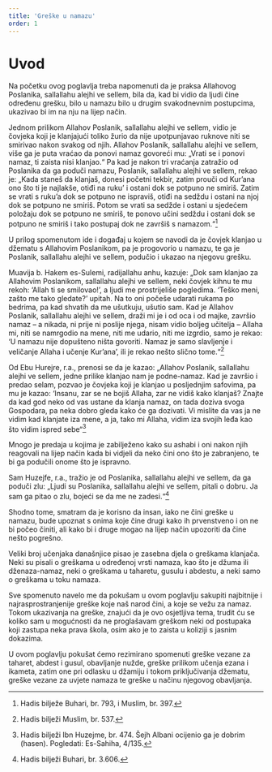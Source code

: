 ```yaml
---
title: 'Greške u namazu'
order: 1
---
```


# Uvod

Na početku ovog poglavlja treba napomenuti da je praksa
Allahovog Poslanika, sallallahu alejhi ve sellem, bila da,
kad bi vidio da ljudi čine određenu grešku, bilo u namazu bilo
u drugim svakodnevnim postupcima, ukazivao bi im na nju
na lijep način.

Jednom prilikom Allahov Poslanik, sallallahu alejhi ve sellem,
vidio je čovjeka koji je klanjajući toliko žurio da nije upotpunjavao ruknove niti se smirivao nakon svakog od njih. Allahov
Poslanik, sallallahu alejhi ve sellem, više ga je puta vraćao
da ponovi namaz govoreći mu: „Vrati se i ponovi namaz, ti
zaista nisi klanjao.“ Pa kad je nakon tri vraćanja zatražio od
Poslanika da ga poduči namazu, Poslanik, sallallahu alejhi
ve sellem, rekao je: „Kada staneš da klanjaš, donesi početni
tekbir, zatim prouči od Kur’ana ono što ti je najlakše, otiđi
na ruku’ i ostani dok se potpuno ne smiriš. Zatim se vrati s
ruku’a dok se potpuno ne ispraviš, otiđi na sedždu i ostani
na njoj dok se potpuno ne smiriš. Potom se vrati sa sedžde
i ostani u sjedećem položaju dok se potpuno ne smiriš, te
ponovo učini sedždu i ostani dok se potpuno ne smiriš i tako postupaj dok ne završiš s namazom.“[^187]

U prilog spomenutom ide i događaj u kojem se navodi da
je čovjek klanjao u džematu s Allahovim Poslanikom, pa je
progovorio u namazu, te ga je Poslanik, sallallahu alejhi ve
sellem, podučio i ukazao na njegovu grešku.

Muavija b. Hakem es-Sulemi, radijallahu anhu, kazuje:
„Dok sam klanjao za Allahovim Poslanikom, sallallahu alejhi
ve sellem, neki čovjek kihnu te mu rekoh: ‘Allah ti se smilovao!’, a ljudi me prostrijeliše pogledima. ‘Teško meni, zašto
me tako gledate?’ upitah. Na to oni počeše udarati rukama
po bedrima, pa kad shvatih da me ušutkuju, ušutio sam. Kad
je Allahov Poslanik, sallallahu alejhi ve sellem, draži mi je
i od oca i od majke, završio namaz – a nikada, ni prije ni
poslije njega, nisam vidio boljeg učitelja – Allaha mi, niti se
namrgodio na mene, niti me udario, niti me izgrdio, samo
je rekao: ‘U namazu nije dopušteno ništa govoriti. Namaz
je samo slavljenje i veličanje Allaha i učenje Kur’ana’, ili je
rekao nešto slično tome.“[^188]

Od Ebu Hurejre, r.a., prenosi se da je kazao: „Allahov Poslanik, sallallahu alejhi ve sellem, jedne prilike klanjao nam
je podne-namaz. Kad je završio i predao selam, pozvao je
čovjeka koji je klanjao u posljednjim safovima, pa mu je kazao: ‘Insanu, zar se ne bojiš Allaha, zar ne vidiš kako klanjaš?
Znajte da kad god neko od vas ustane da klanja namaz, on
tada doziva svoga Gospodara, pa neka dobro gleda kako će
ga dozivati. Vi mislite da vas ja ne vidim kad klanjate iza
mene, a ja, tako mi Allaha, vidim iza svojih leđa kao što vidim ispred sebe“[^189]

Mnogo je predaja u kojima je zabilježeno kako su ashabi i
oni nakon njih reagovali na lijep način kada bi vidjeli da
neko čini ono što je zabranjeno, te bi ga podučili onome što
je ispravno.

Sam Huzejfe, r.a., tražio je od Poslanika, sallallahu alejhi ve
sellem, da ga poduči zlu: „Ljudi su Poslanika, sallallahu alejhi ve sellem, pitali o dobru. Ja sam ga pitao o zlu, bojeći se
da me ne zadesi.“[^190]

Shodno tome, smatram da je korisno da insan, iako ne čini
greške u namazu, bude upoznat s onima koje čine drugi kako
ih prvenstveno i on ne bi počeo činiti, ali kako bi i druge
mogao na lijep način upozoriti da čine nešto pogrešno.

Veliki broj učenjaka današnjice pisao je zasebna djela o
greškama klanjača. Neki su pisali o greškama u određenoj
vrsti namaza, kao što je džuma ili dženaza-namaz, neki o
greškama u taharetu, gusulu i abdestu, a neki samo o greškama u toku namaza.

Sve spomenuto navelo me da pokušam u ovom poglavlju sakupiti najbitnije i najrasprostranjenije greške koje naš
narod čini, a koje se vežu za namaz. Tokom ukazivanja na
greške, znajući da je ovo osjetljiva tema, trudit ću se koliko
sam u mogućnosti da ne proglašavam greškom neki od postupaka koji zastupa neka prava škola, osim ako je to zaista u
koliziji s jasnim dokazima.

U ovom poglavlju pokušat ćemo rezimirano spomenuti greške vezane za taharet, abdest i gusul, obavljanje nužde,
greške prilikom učenja ezana i ikameta, zatim one pri odlasku u džamiju i tokom priključivanja džematu, greške vezane
za uvjete namaza te greške u načinu njegovog obavljanja.

[^187]: Hadis bilježe Buhari, br. 793, i Muslim, br. 397.
[^188]: Hadis bilježi Muslim, br. 537.
[^189]: Hadis bilježi Ibn Huzejme, br. 474. Šejh Albani ocijenio ga je dobrim (hasen). Pogledati: Es-Sahiha, 4/135.
[^190]: Hadis bilježi Buhari, br. 3.606.
